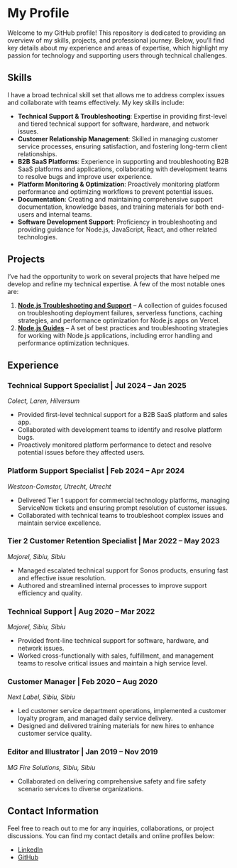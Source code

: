 # My Profile

Welcome to my GitHub profile! This repository is dedicated to providing an overview of my skills, projects, and professional journey. Below, you’ll find key details about my experience and areas of expertise, which highlight my passion for technology and supporting users through technical challenges.

## Skills
I have a broad technical skill set that allows me to address complex issues and collaborate with teams effectively. My key skills include:

- **Technical Support & Troubleshooting**: Expertise in providing first-level and tiered technical support for software, hardware, and network issues.
- **Customer Relationship Management**: Skilled in managing customer service processes, ensuring satisfaction, and fostering long-term client relationships.
- **B2B SaaS Platforms**: Experience in supporting and troubleshooting B2B SaaS platforms and applications, collaborating with development teams to resolve bugs and improve user experience.
- **Platform Monitoring & Optimization**: Proactively monitoring platform performance and optimizing workflows to prevent potential issues.
- **Documentation**: Creating and maintaining comprehensive support documentation, knowledge bases, and training materials for both end-users and internal teams.
- **Software Development Support**: Proficiency in troubleshooting and providing guidance for Node.js, JavaScript, React, and other related technologies.

## Projects
I’ve had the opportunity to work on several projects that have helped me develop and refine my technical expertise. A few of the most notable ones are:

1. **[Node.js Troubleshooting and Support](https://github.com/A-HubX/Node.js-Troubleshooting-and-Support)** – A collection of guides focused on troubleshooting deployment failures, serverless functions, caching strategies, and performance optimization for Node.js apps on Vercel.
2. **[Node.js Guides](https://github.com/A-HubX/Node.js-Guides)** – A set of best practices and troubleshooting strategies for working with Node.js applications, including error handling and performance optimization techniques.

## Experience

### Technical Support Specialist | Jul 2024 – Jan 2025  
*Colect, Laren, Hilversum*  
- Provided first-level technical support for a B2B SaaS platform and sales app.
- Collaborated with development teams to identify and resolve platform bugs.
- Proactively monitored platform performance to detect and resolve potential issues before they affected users.

### Platform Support Specialist | Feb 2024 – Apr 2024  
*Westcon-Comstor, Utrecht, Utrecht*  
- Delivered Tier 1 support for commercial technology platforms, managing ServiceNow tickets and ensuring prompt resolution of customer issues.
- Collaborated with technical teams to troubleshoot complex issues and maintain service excellence.

### Tier 2 Customer Retention Specialist | Mar 2022 – May 2023  
*Majorel, Sibiu, Sibiu*  
- Managed escalated technical support for Sonos products, ensuring fast and effective issue resolution.
- Authored and streamlined internal processes to improve support efficiency and quality.

### Technical Support | Aug 2020 – Mar 2022  
*Majorel, Sibiu, Sibiu*  
- Provided front-line technical support for software, hardware, and network issues.
- Worked cross-functionally with sales, fulfillment, and management teams to resolve critical issues and maintain a high service level.

### Customer Manager | Feb 2020 – Aug 2020  
*Next Label, Sibiu, Sibiu*  
- Led customer service department operations, implemented a customer loyalty program, and managed daily service delivery.
- Designed and delivered training materials for new hires to enhance customer service quality.

### Editor and Illustrator | Jan 2019 – Nov 2019  
*MG Fire Solutions, Sibiu, Sibiu*  
- Collaborated on delivering comprehensive safety and fire safety scenario services to diverse organizations.

## Contact Information
Feel free to reach out to me for any inquiries, collaborations, or project discussions. You can find my contact details and online profiles below:

- [LinkedIn](https://www.linkedin.com/in/your-profile)
- [GitHub](https://github.com/A-HubX)
